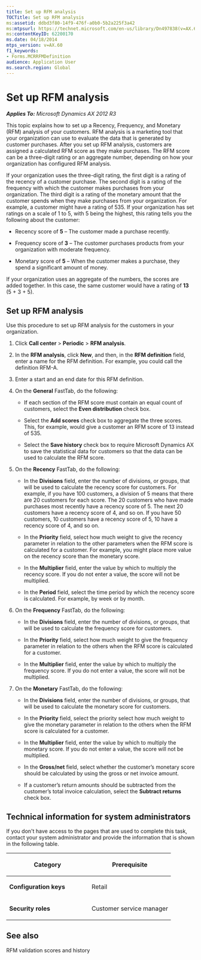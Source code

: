 ```yaml
---
title: Set up RFM analysis
TOCTitle: Set up RFM analysis
ms:assetid: ddbd3f80-14f9-476f-a0b0-5b2a225f3a42
ms:mtpsurl: https://technet.microsoft.com/en-us/library/Dn497838(v=AX.60)
ms:contentKeyID: 62200170
ms.date: 04/18/2014
mtps_version: v=AX.60
f1_keywords:
- Forms.MCRRFMDefinition
audience: Application User
ms.search.region: Global
---
```


# Set up RFM analysis 


_**Applies To:** Microsoft Dynamics AX 2012 R3_

This topic explains how to set up a Recency, Frequency, and Monetary (RFM) analysis of your customers. RFM analysis is a marketing tool that your organization can use to evaluate the data that is generated by customer purchases. After you set up RFM analysis, customers are assigned a calculated RFM score as they make purchases. The RFM score can be a three-digit rating or an aggregate number, depending on how your organization has configured RFM analysis.

If your organization uses the three-digit rating, the first digit is a rating of the recency of a customer purchase. The second digit is a rating of the frequency with which the customer makes purchases from your organization. The third digit is a rating of the monetary amount that the customer spends when they make purchases from your organization. For example, a customer might have a rating of 535. If your organization has set ratings on a scale of 1 to 5, with 5 being the highest, this rating tells you the following about the customer:

  - Recency score of **5** – The customer made a purchase recently.

  - Frequency score of **3** – The customer purchases products from your organization with moderate frequency.

  - Monetary score of **5** – When the customer makes a purchase, they spend a significant amount of money.

If your organization uses an aggregate of the numbers, the scores are added together. In this case, the same customer would have a rating of **13** (5 + 3 + 5).

## Set up RFM analysis

Use this procedure to set up RFM analysis for the customers in your organization.

1.  Click **Call center** \> **Periodic** \> **RFM analysis**.

2.  In the **RFM analysis**, click **New**, and then, in the **RFM definition** field, enter a name for the RFM definition. For example, you could call the definition RFM-A.

3.  Enter a start and an end date for this RFM definition.

4.  On the **General** FastTab, do the following:
    
      - If each section of the RFM score must contain an equal count of customers, select the **Even distribution** check box.
    
      - Select the **Add scores** check box to aggregate the three scores. This, for example, would give a customer an RFM score of 13 instead of 535.
    
      - Select the **Save history** check box to require Microsoft Dynamics AX to save the statistical data for customers so that the data can be used to calculate the RFM score.

5.  On the **Recency** FastTab, do the following:
    
      - In the **Divisions** field, enter the number of divisions, or groups, that will be used to calculate the recency score for customers. For example, if you have 100 customers, a division of 5 means that there are 20 customers for each score. The 20 customers who have made purchases most recently have a recency score of 5. The next 20 customers have a recency score of 4, and so on. If you have 50 customers, 10 customers have a recency score of 5, 10 have a recency score of 4, and so on.
    
      - In the **Priority** field, select how much weight to give the recency parameter in relation to the other parameters when the RFM score is calculated for a customer. For example, you might place more value on the recency score than the monetary score.
    
      - In the **Multiplier** field, enter the value by which to multiply the recency score. If you do not enter a value, the score will not be multiplied.
    
      - In the **Period** field, select the time period by which the recency score is calculated. For example, by week or by month.

6.  On the **Frequency** FastTab, do the following:
    
      - In the **Divisions** field, enter the number of divisions, or groups, that will be used to calculate the frequency score for customers.
    
      - In the **Priority** field, select how much weight to give the frequency parameter in relation to the others when the RFM score is calculated for a customer.
    
      - In the **Multiplier** field, enter the value by which to multiply the frequency score. If you do not enter a value, the score will not be multiplied.

7.  On the **Monetary** FastTab, do the following:
    
      - In the **Divisions** field, enter the number of divisions, or groups, that will be used to calculate the monetary score for customers.
    
      - In the **Priority** field, select the priority select how much weight to give the monetary parameter in relation to the others when the RFM score is calculated for a customer.
    
      - In the **Multiplier** field, enter the value by which to multiply the monetary score. If you do not enter a value, the score will not be multiplied.
    
      - In the **Gross/net** field, select whether the customer’s monetary score should be calculated by using the gross or net invoice amount.
    
      - If a customer’s return amounts should be subtracted from the customer’s total invoice calculation, select the **Subtract returns** check box.

## Technical information for system administrators

If you don't have access to the pages that are used to complete this task, contact your system administrator and provide the information that is shown in the following table.

<table>
<colgroup>
<col style="width: 50%" />
<col style="width: 50%" />
</colgroup>
<thead>
<tr class="header">
<th><p>Category</p></th>
<th><p>Prerequisite</p></th>
</tr>
</thead>
<tbody>
<tr class="odd">
<td><p><strong>Configuration keys</strong></p></td>
<td><p>Retail</p></td>
</tr>
<tr class="even">
<td><p><strong>Security roles</strong></p></td>
<td><p>Customer service manager</p></td>
</tr>
</tbody>
</table>


## See also

RFM validation scores and history

  


